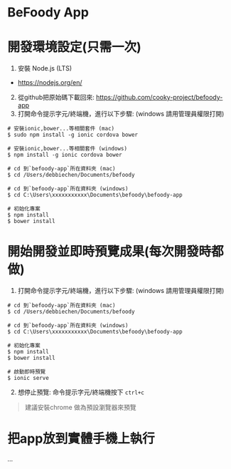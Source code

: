 BeFoody App
============


# 開發環境設定(只需一次)

1. 安裝 Node.js (LTS)
  * https://nodejs.org/en/
2. 從github把原始碼下載回來: https://github.com/cooky-project/befoody-app
3. 打開命令提示字元/終端機，進行以下步驟: (windows 請用管理員權限打開)
        
  ```
  # 安裝ionic,bower...等相關套件 (mac)
  $ sudo npm install -g ionic cordova bower

  # 安裝ionic,bower...等相關套件 (windows)
  $ npm install -g ionic cordova bower

  # cd 到`befoody-app`所在資料夾 (mac)
  $ cd /Users/debbiechen/Documents/befoody

  # cd 到`befoody-app`所在資料夾 (windows)
  $ cd C:\Users\xxxxxxxxxxx\Documents\befoody\befoody-app

  # 初始化專案
  $ npm install
  $ bower install
  ```

# 開始開發並即時預覽成果(每次開發時都做)

1. 打開命令提示字元/終端機，進行以下步驟: (windows 請用管理員權限打開)

  ```
  # cd 到`befoody-app`所在資料夾 (mac)
  $ cd /Users/debbiechen/Documents/befoody

  # cd 到`befoody-app`所在資料夾 (windows)
  $ cd C:\Users\xxxxxxxxxxx\Documents\befoody\befoody-app

  # 初始化專案
  $ npm install
  $ bower install

  # 啟動即時預覽
  $ ionic serve
  ```

2. 想停止預覽: 命令提示字元/終端機按下 `ctrl+c`

> 建議安裝chrome 做為預設瀏覽器來預覽


# 把app放到實體手機上執行

...
